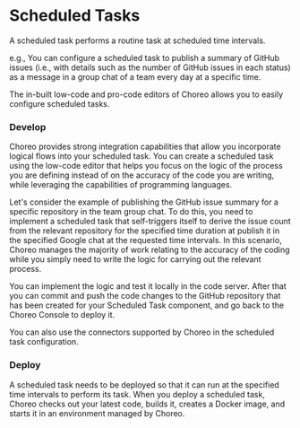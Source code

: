 # Scheduled Tasks

A scheduled task performs a routine task at scheduled time intervals.

e.g., You can configure a scheduled task to publish a summary of GitHub issues (i.e., with details such as the number of GitHub issues in each status) as a message in a group chat of a team every day at a specific time.

The in-built low-code and pro-code editors of Choreo allows you to easily configure scheduled tasks.

### Develop

Choreo provides strong integration capabilities that allow you incorporate logical flows into your scheduled task. You can create a scheduled task using the low-code editor that helps you focus on the logic of the process you are defining instead of on the accuracy of the code you are writing, while leveraging the capabilities of programming languages.

Let's consider the example of publishing the GitHub issue summary for a specific repository in the team group chat. To do this, you need to implement a scheduled task that self-triggers itself to derive the issue count from the relevant repository for the specified time duration at publish it in the specified Google chat at the requested time intervals.  In this scenario, Choreo manages the majority of work relating to the accuracy of the coding while you simply need to write the logic for carrying out the relevant process.

You can implement the logic and test it locally in the code server. After that you can commit and push the code changes to the GitHub repository that has been created for your Scheduled Task component, and go back to the Choreo Console to deploy it.

You can also use the connectors supported by Choreo in the scheduled task configuration.


### Deploy

A scheduled task needs to be deployed so that it can run at the specified time intervals to perform its task. When you deploy a scheduled task, Choreo checks out your latest code, builds it, creates a Docker image, and starts it in an environment managed by Choreo.

